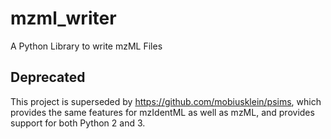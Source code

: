# mzml_writer
A Python Library to write mzML Files

## Deprecated
This project is superseded by https://github.com/mobiusklein/psims, which provides the same features for mzIdentML as well as mzML, and provides support for both Python 2 and 3.
